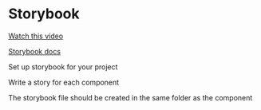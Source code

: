 # Storybook

[Watch this video](https://www.youtube.com/watch?v=lWk5SntifCU&ab_channel=PortEXE)

[Storybook docs](https://storybook.js.org/docs/react/get-started/introduction)

Set up storybook for your project

Write a story for each component

The storybook file should be created in the same folder as the component
